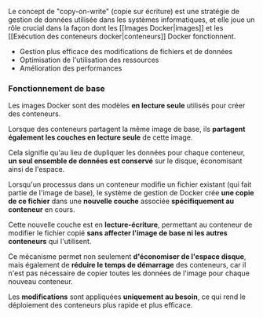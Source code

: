 
Le concept de "copy-on-write" (copie sur écriture) est une stratégie de gestion de données utilisée dans les systèmes informatiques, et elle joue un rôle crucial dans la façon dont les [[Images Docker|images]] et les [[Exécution des conteneurs docker|conteneurs]] Docker fonctionnent.

- Gestion plus efficace des modifications de fichiers et de données
- Optimisation de l'utilisation des ressources
- Amélioration des performances

### Fonctionnement de base

Les images Docker sont des modèles **en lecture seule** utilisés pour créer des conteneurs. 

Lorsque des conteneurs partagent la même image de base, ils **partagent également les couches en lecture seule** de cette image. 

Cela signifie qu'au lieu de dupliquer les données pour chaque conteneur, **un seul ensemble de données est conservé** sur le disque, économisant ainsi de l'espace.

Lorsqu'un processus dans un conteneur modifie un fichier existant (qui fait partie de l'image de base), le système de gestion de Docker crée **une copie de ce fichier** dans une **nouvelle couche** associée **spécifiquement au conteneur** en cours. 

Cette nouvelle couche est en **lecture-écriture**, permettant au conteneur de modifier le fichier copié **sans affecter l'image de base ni les autres conteneurs** qui l'utilisent.

Ce mécanisme permet non seulement **d'économiser de l'espace disque**, mais également de **réduire le temps de démarrage** des conteneurs, car il n'est pas nécessaire de copier toutes les données de l'image pour chaque nouveau conteneur.

Les **modifications** sont appliquées **uniquement au besoin**, ce qui rend le déploiement des conteneurs plus rapide et plus efficace.